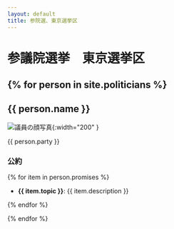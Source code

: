 ```yaml
---
layout: default
title: 参院選、東京選挙区
---
```


# 参議院選挙　東京選挙区

{% for person in site.politicians %}
---

## {{ person.name }}

![議員の顔写真](person.photo){:width="200" }


{{ person.party }}

### 公約

{% for item in person.promises %}
- **{{ item.topic }}**: {{ item.description }}  

{% endfor %}

{% endfor %}



